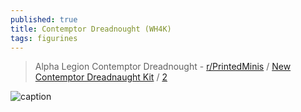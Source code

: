 ```yaml
---
published: true
title: Contemptor Dreadnought (WH4K)
tags: figurines
---
```

> Alpha Legion Contemptor Dreadnought - [r/PrintedMinis](https://www.reddit.com/r/PrintedMinis/comments/eoptnc/alpha_legion_contemptor_dreadnought/) / [New Contemptor Dreadnaught Kit](https://www.tabletopgamingnews.com/Games-Workshop-Previews-New-Contemptor-Dreadnaught-Kit) / [2](https://www.warhammer-community.com/2022/04/28/heresy-thursday-lead-the-charge-with-the-all-singing-all-dancing-contemptor-dreadnought/)

![caption](https://www.warhammer-community.com/wp-content/uploads/2022/04/zvn3h8t8rewSmMPJ.jpg) 
